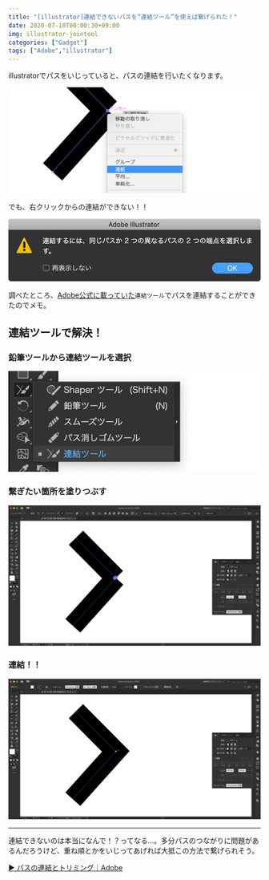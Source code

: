 ```yaml
---
title: "[illustrator]連結できないパスを“連結ツール”を使えば繋げられた！"
date: 2020-07-10T00:00:30+09:00
img: illustrator-jointool
categories: ["Gadget"]
tags: ["Adobe","illustrator"]
---
```


illustratorでパスをいじっていると、パスの連結を行いたくなります。

![](../../../images/illustrator-jointool-2.jpg)

でも、右クリックからの連結ができない！！

![](../../../images/illustrator-jointool-1.jpg)

調べたところ、[Adobe公式に載っていた](https://helpx.adobe.com/jp/illustrator/how-to/join-trim-paths-lines.html)`連結ツール`でパスを連結することができたのでメモ。

## 連結ツールで解決！

### 鉛筆ツールから連結ツールを選択

![](../../../images/illustrator-jointool-3.jpg)

### 繋ぎたい箇所を塗りつぶす

![](../../../images/illustrator-jointool-4.jpg)

### 連結！！

![](../../../images/illustrator-jointool-5.jpg)

***

連結できないのは本当になんで！？ってなる...。多分パスのつながりに問題があるんだろうけど、重ね順とかをいじってあげれば大抵この方法で繋げられそう。

[▶︎ パスの連結とトリミング｜Adobe](https://helpx.adobe.com/jp/illustrator/how-to/join-trim-paths-lines.html)